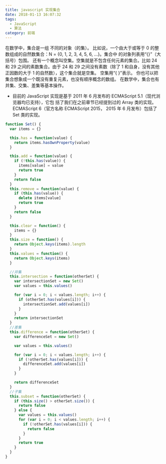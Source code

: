 ```yaml
---
title: javascript 实现集合
date: 2018-01-13 16:07:32
tags:
  - JavaScript
  - 算法
category: 前端
---
```


在数学中，集合是一组 不同的对象（的集）。 比如说，一个由大于或等于 0 的整数组成的自然数集合：N = {0, 1, 2, 3, 4, 5, 6, …}。集合中 的对象列表用“{}”（大括号）包围。
还有一个概念叫空集。空集就是不包含任何元素的集合。比如 24 和 29 之间的素数集合。由于 24 和 29 之间没有素数（除了 1 和自身，没有其他正因数的大于 1 的自然数），这个集合就是空集。 空集用“{ }”表示。
你也可以把集合想象成一个既没有重复元素，也没有顺序概念的数组。
在数学中，集合也有并集、交集、差集等基本操作。

- 目前的 JavaScript 实现是基于 2011 年 6 月发布的 ECMAScript 5.1（现代浏览器均已支持），它包 括了我们在之前章节已经提到过的 Array 类的实现。ECMAScript 6（官方名称 ECMAScript 2015， 2015 年 6 月发布）包括了 Set 类的实现。

```javascript
function Set() {
  var items = {}

  this.has = function(value) {
    return items.hasOwnProperty(value)
  }

  this.add = function(value) {
    if (!this.has(value)) {
      items[value] = value
      return true
    }
    return false
  }
  this.remove = function(value) {
    if (this.has(value)) {
      delete items[value]
      return true
    }
    return false
  }

  this.clear = function() {
    items = {}
  }
  this.size = function() {
    return Object.keys(items).length
  }
  this.values = function() {
    return Object.keys(items)
  }

  //并集
  this.intersection = function(otherSet) {
    var intersectionSet = new Set()
    var values = this.values()

    for (var i = 0; i < values.length; i++) {
      if (otherSet.has(values[i])) {
        intersectionSet.add(values[i])
      }
    }
    return intersectionSet
  }
  //差集
  this.difference = function(otherSet) {
    var differenceSet = new Set()

    var values = this.values()

    for (var i = 0; i < values.length; i++) {
      if (!otherSet.has(values[i])) {
        differenceSet.add(values[i])
      }
    }

    return differenceSet
  }
  //子集
  this.subset = function(otherSet) {
    if (this.size() > otherSet.size()) {
      return false
    } else {
      var values = this.values()
      for (var i = 0; i < values.length; i++) {
        if (!otherSet.has(values[i])) {
          return false
        }
      }
      return true
    }
  }
}
```
